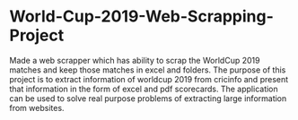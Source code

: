 # World-Cup-2019-Web-Scrapping-Project
Made a web scrapper which has ability to scrap the WorldCup 2019 matches and keep those matches in excel and folders. The purpose of this project is to extract information of worldcup 2019 from cricinfo and present that information in the form of excel and pdf scorecards. The application can be used to solve real purpose problems of extracting large information from websites.
